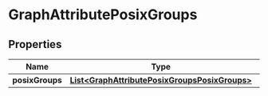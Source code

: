 # GraphAttributePosixGroups

## Properties
Name | Type | Description | Notes
------------ | ------------- | ------------- | -------------
**posixGroups** | [**List&lt;GraphAttributePosixGroupsPosixGroups&gt;**](GraphAttributePosixGroupsPosixGroups.md) |  |  [optional]
